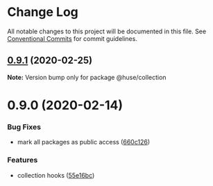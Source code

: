 # Change Log

All notable changes to this project will be documented in this file.
See [Conventional Commits](https://conventionalcommits.org) for commit guidelines.

## [0.9.1](https://github.com/ecomfe/react-hooks/compare/@huse/collection@0.9.0...@huse/collection@0.9.1) (2020-02-25)

**Note:** Version bump only for package @huse/collection





# 0.9.0 (2020-02-14)


### Bug Fixes

* mark all packages as public access ([660c126](https://github.com/ecomfe/react-hooks/commit/660c1265ee27cb0de0e7b456904a22f4370002d0))


### Features

* collection hooks ([55e16bc](https://github.com/ecomfe/react-hooks/commit/55e16bc3c2d8b42e5c8f8e39d7ddb28daef12444))
